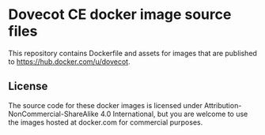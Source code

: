 Dovecot CE docker image source files
====================================

This repository contains Dockerfile and assets for images that are published to https://hub.docker.com/u/dovecot.

License
-------

The source code for these docker images is licensed under Attribution-NonCommercial-ShareAlike 4.0 International, but you are welcome to use the images hosted at docker.com for commercial purposes.
